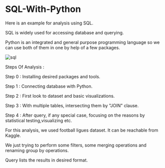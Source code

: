 # SQL-With-Python

Here is an example for analysis using SQL.

SQL is widely used for accessing database and querying.

Python is an integrated and general purpose programming language so we can use both of them in one by help of a few packages.

![sql](https://user-images.githubusercontent.com/38746955/230404104-4e24320c-ddb3-4a38-952c-6bd232031504.png)

Steps Of Analysis :

Step 0 : Installing desired packages and tools.

Step 1 : Connecting database with Python.

Step 2 : First look to dataset and basic visualizations.

Step 3 : With multiple tables, intersecting them by "JOIN" clause.

Step 4 : After query, if any special case, focusing on the reasons by statistical testing,visualizing etc.


For this analysis, we used football ligues dataset. It can be reachable from Kaggle.

We just trying to perform some filters, some merging operations and renaming group by operations.

Query lists the results in desired format.

